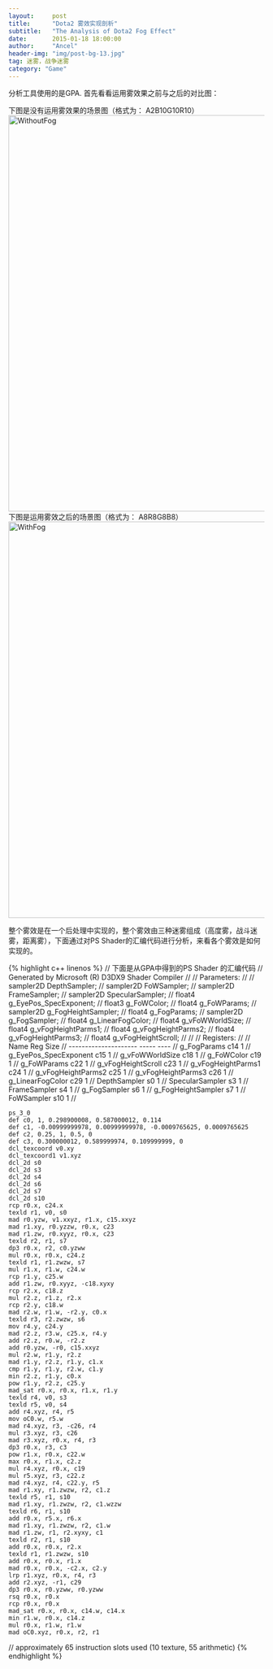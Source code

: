 ```yaml
---
layout:     post
title:      "Dota2 雾效实现剖析"
subtitle:   "The Analysis of Dota2 Fog Effect"
date:       2015-01-18 18:00:00
author:     "Ancel"
header-img: "img/post-bg-13.jpg"
tag: 迷雾，战争迷雾
category: "Game"
---
```

分析工具使用的是GPA.
首先看看运用雾效果之前与之后的对比图：

下图是没有运用雾效果的场景图（格式为： A2B10G10R10）
<a href="#">
    <img src="{{ site.baseurl }}/img/Dota2_Fog/BeforeFogPass.jpg" alt="WithoutFog" width= "780">
</a>
下图是运用雾效之后的场景图（格式为： A8R8G8B8）
<a href="#">
    <img src="{{ site.baseurl }}/img/Dota2_Fog/AfterFogPass.jpg" alt="WithFog" width= "780">
</a>


整个雾效是在一个后处理中实现的，整个雾效由三种迷雾组成（高度雾，战斗迷雾，距离雾），下面通过对PS Shader的汇编代码进行分析，来看各个雾效是如何实现的。


{% highlight c++ linenos %}
// 下面是从GPA中得到的PS Shader 的汇编代码
// Generated by Microsoft (R) D3DX9 Shader Compiler
//
// Parameters:
//
//   sampler2D DepthSampler;
//   sampler2D FoWSampler;
//   sampler2D FrameSampler;
//   sampler2D SpecularSampler;
//   float4 g_EyePos_SpecExponent;
//   float3 g_FoWColor;
//   float4 g_FoWParams;
//   sampler2D g_FogHeightSampler;
//   float4 g_FogParams;
//   sampler2D g_FogSampler;
//   float4 g_LinearFogColor;
//   float4 g_vFoWWorldSize;
//   float4 g_vFogHeightParms1;
//   float4 g_vFogHeightParms2;
//   float4 g_vFogHeightParms3;
//   float4 g_vFogHeightScroll;
//
//
// Registers:
//
//   Name                  Reg   Size
//   --------------------- ----- ----
//   g_FogParams           c14      1
//   g_EyePos_SpecExponent c15      1
//   g_vFoWWorldSize       c18      1
//   g_FoWColor            c19      1
//   g_FoWParams           c22      1
//   g_vFogHeightScroll    c23      1
//   g_vFogHeightParms1    c24      1
//   g_vFogHeightParms2    c25      1
//   g_vFogHeightParms3    c26      1
//   g_LinearFogColor      c29      1
//   DepthSampler          s0       1
//   SpecularSampler       s3       1
//   FrameSampler          s4       1
//   g_FogSampler          s6       1
//   g_FogHeightSampler    s7       1
//   FoWSampler            s10      1
//

    ps_3_0
    def c0, 1, 0.298900008, 0.587000012, 0.114
    def c1, -0.00999999978, 0.00999999978, -0.0009765625, 0.0009765625
    def c2, 0.25, 1, 0.5, 0
    def c3, 0.300000012, 0.589999974, 0.109999999, 0
    dcl_texcoord v0.xy           
    dcl_texcoord1 v1.xyz         
    dcl_2d s0
    dcl_2d s3
    dcl_2d s4
    dcl_2d s6
    dcl_2d s7
    dcl_2d s10
    rcp r0.x, c24.x
    texld r1, v0, s0
    mad r0.yzw, v1.xxyz, r1.x, c15.xxyz
    mad r1.xy, r0.yzzw, r0.x, c23
    mad r1.zw, r0.xyyz, r0.x, c23
    texld r2, r1, s7
    dp3 r0.x, r2, c0.yzww
    mul r0.x, r0.x, c24.z
    texld r1, r1.zwzw, s7
    mul r1.x, r1.w, c24.w
    rcp r1.y, c25.w
    add r1.zw, r0.xyyz, -c18.xyxy
    rcp r2.x, c18.z
    mul r2.z, r1.z, r2.x
    rcp r2.y, c18.w
    mad r2.w, r1.w, -r2.y, c0.x
    texld r3, r2.zwzw, s6
    mov r4.y, c24.y
    mad r2.z, r3.w, c25.x, r4.y
    add r2.z, r0.w, -r2.z
    add r0.yzw, -r0, c15.xxyz
    mul r2.w, r1.y, r2.z
    mad r1.y, r2.z, r1.y, c1.x
    cmp r1.y, r1.y, r2.w, c1.y
    min r2.z, r1.y, c0.x
    pow r1.y, r2.z, c25.y
    mad_sat r0.x, r0.x, r1.x, r1.y
    texld r4, v0, s3
    texld r5, v0, s4
    add r4.xyz, r4, r5
    mov oC0.w, r5.w
    mad r4.xyz, r3, -c26, r4
    mul r3.xyz, r3, c26
    mad r3.xyz, r0.x, r4, r3
    dp3 r0.x, r3, c3
    pow r1.x, r0.x, c22.w
    max r0.x, r1.x, c2.z
    mul r4.xyz, r0.x, c19
    mul r5.xyz, r3, c22.z
    mad r4.xyz, r4, c22.y, r5
    mad r1.xy, r1.zwzw, r2, c1.z
    texld r5, r1, s10
    mad r1.xy, r1.zwzw, r2, c1.wzzw
    texld r6, r1, s10
    add r0.x, r5.x, r6.x
    mad r1.xy, r1.zwzw, r2, c1.w
    mad r1.zw, r1, r2.xyxy, c1
    texld r2, r1, s10
    add r0.x, r0.x, r2.x
    texld r1, r1.zwzw, s10
    add r0.x, r0.x, r1.x
    mad r0.x, r0.x, -c2.x, c2.y
    lrp r1.xyz, r0.x, r4, r3
    add r2.xyz, -r1, c29
    dp3 r0.x, r0.yzww, r0.yzww
    rsq r0.x, r0.x
    rcp r0.x, r0.x
    mad_sat r0.x, r0.x, c14.w, c14.x
    min r1.w, r0.x, c14.z
    mul r0.x, r1.w, r1.w
    mad oC0.xyz, r0.x, r2, r1

// approximately 65 instruction slots used (10 texture, 55 arithmetic)
{% endhighlight %}